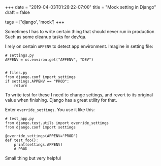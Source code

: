 +++
date = "2019-04-03T01:26:22-07:00"
title = "Mock setting in Django"
draft = false

tags = ['django', 'mock']
+++

Sometimes I has to write certain thing that should never run in
production. Such as some cleanup tasks for dev/qa.

I rely on certain `APPENV` to detect app environment. Imagine in setting
file:

```
# settings.py
APPENV = os.environ.get("APPENV", "DEV")


# files.py
from django.conf import settings
if settings.APPENV == "PROD":
    return
```

To write test for these I need to change settings, and revert to its
original value when finishing. Django has a great utility for that.

Enter `override_settings`. You use it like this:


```
# test_app.py
from django.test.utils import override_settings
from django.conf import settings

@override_settings(APPENV="PROD")
def test_foo():
    print(settings.APPENV)
    # PROD
```

Small thing but very helpful
